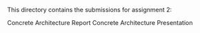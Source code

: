 This directory contains the submissions for assignment 2:

Concrete Architecture Report
Concrete Architecture Presentation
